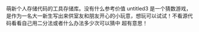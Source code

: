 
萌新个人存储代码的工具存储库。没有什么参考价值
untitled3 是一个猜数游戏，是作为一名大一新生写出来供室友和朋友开心的小玩意，想玩可以试试！不看源代码看看自己用二分法或者什么办法多少次可以猜中
超有意思！
